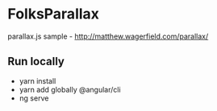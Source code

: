 # FolksParallax

parallax.js sample - http://matthew.wagerfield.com/parallax/

## Run locally

- yarn install
- yarn add globally @angular/cli
- ng serve
